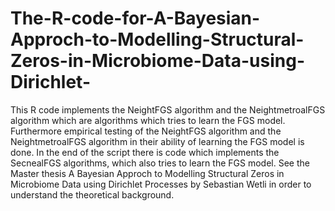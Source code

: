 # The-R-code-for-A-Bayesian-Approch-to-Modelling-Structural-Zeros-in-Microbiome-Data-using-Dirichlet-
This R code implements the NeightFGS algorithm and the NeightmetroalFGS algorithm which are algorithms which tries to learn the FGS model. 
Furthermore empirical testing of the NeightFGS algorithm and the NeightmetroalFGS algorithm in their ability of learning the FGS model is done. 
In the end of the script there is code which implements the SecnealFGS algorithms, which also tries to learn the FGS model. 
See the Master thesis A Bayesian Approch to Modelling Structural Zeros in Microbiome Data using Dirichlet Processes by Sebastian Wetli in order to understand the theoretical background. 
